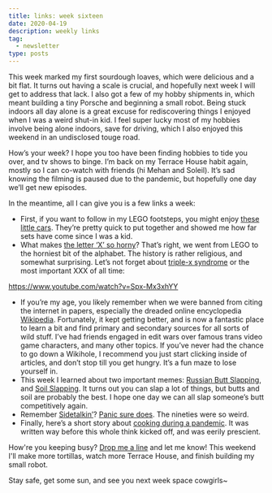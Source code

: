 ```yaml
---
title: links: week sixteen
date: 2020-04-19
description: weekly links
tag:
  - newsletter
type: posts
---
```


This week marked my first sourdough loaves, which were delicious and a bit flat. It turns out having a scale is crucial, and hopefully next week I will get to address that lack. I also got a few of my hobby shipments in, which meant building a tiny Porsche and beginning a small robot. Being stuck indoors all day alone is a great excuse for rediscovering things I enjoyed when I was a weird shut-in kid. I feel super lucky most of my hobbies involve being alone indoors, save for driving, which I also enjoyed this weekend in an undisclosed touge road.

How’s your week? I hope you too have been finding hobbies to tide you over, and tv shows to binge. I’m back on my Terrace House habit again, mostly so I can co-watch with friends (hi Mehan and Soleil). It’s sad knowing the filming is paused due to the pandemic, but hopefully one day we’ll get new episodes. 

In the meantime, all I can give you is a few links a week:

- First, if you want to follow in my LEGO footsteps, you might enjoy [these little cars](https://www.lego.com/en-us/themes/speed-champions). They’re pretty quick to put together and showed me how far sets have come since I was a kid.
- What makes [the letter ‘X’ so horny](https://melmagazine.com/en-us/story/how-did-x-become-the-most-edgy-letter)? That’s right, we went from LEGO to the horniest bit of the alphabet. The history is rather religious, and somewhat surprising. Let’s not forget about [triple-x syndrome](https://en.wikipedia.org/wiki/Triple_X_syndrome) or the most important XXX of all time:

https://www.youtube.com/watch?v=Spx-Mx3xhYY

- If you’re my age, you likely remember when we were banned from citing the internet in papers, especially the dreaded online encyclopedia [Wikipedia](https://www.wired.com/story/wikipedia-online-encyclopedia-best-place-internet/). Fortunately, it kept getting better, and is now a fantastic place to learn a bit and find primary and secondary sources for all sorts of wild stuff. I’ve had friends engaged in edit wars over famous trans video game characters, and many other topics. If you’ve never had the chance to go down a Wikihole, I recommend you just start clicking inside of articles, and don’t stop till you get hungry. It’s a fun maze to lose yourself in.
- This week I learned about two important memes: [Russian Butt Slapping](https://knowyourmeme.com/memes/russian-butt-slapping-championship), and [Soil Slapping](https://knowyourmeme.com/memes/slapping-bags-of-soil). It turns out you can slap a lot of things, but butts and soil are probably the best. I hope one day we can all slap someone’s butt competitively again.
- Remember [Sidetalkin’](http://sidetalkin.com/)? [Panic sure does](https://overcast.fm/+W3OaQhh3s). The nineties were so weird.
- Finally, here’s a short story about [cooking during a pandemic](http://clarkesworldmagazine.com/kritzer_11_15/). It was written way before this whole think kicked off, and was eerily prescient.

How're you keeping busy? [Drop me a line](mailto:brookshelley@gmail.com) and let me know! This weekend I'll make more tortillas, watch more Terrace House, and finish building my small robot.

Stay safe, get some sun, and see you next week space cowgirls~